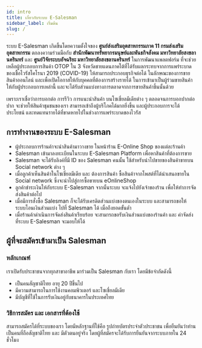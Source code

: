 ```yaml
---
id: intro
title: เกี่ยวกับระบบ E-Salesman
sidebar_label: เริ่มต้น
slug: /
---
```


ระบบ E-Salesman เกิดขึ้นโดยความตั้งใจของ **ศูนย์ส่งเสริมอุตสาหกรรมภาค 11 กรมส่งเสริมอุตสาหกรรม** ตกลงความร่วมมือกับ **สำนักพัฒนาทรัพยากรมนุษย์และพันธกิจสังคม มหาวิทยาลัยสงขลานครินทร์** และ **ศูนย์วิจัยระบบอัจฉริยะ มหาวิทยาลัยสงขลานครินทร์** ในการพัฒนาแพลตฟอร์ม ที่จะช่วยเหลือผู้ประกอบการสินค้า OTOP ใน 3 จังหวัดชายแดนภาคใต้ที่ได้รับผลกระทบจากการแพร่ระบาดของเชื้อไวรัสโคโรนา 2019 (COVID-19) ให้สามารถประกอบธุรกิจต่อได้ ในลักษณะของการขายสินค้าออนไลน์ และเพื่อเปิดโอกาสให้กับบุคคลที่ต้องการสร้างรายได้ ในการเข้ามาเป็นผู้ร่วมขายสินค้าให้กับผู้ประกอบการเหล่านี้ และจะได้รับส่วนแบ่งทางการตลาดจากการขายสินค้าชิ้นนั้นด้วย

เพราะเราเชื่อว่าการบอกต่อ การรีวิว การแนะนำสินค้า บนโซเชี่ยลมีเดียต่าง ๆ ตลอดจนการบอกปากต่อปาก จะช่วยให้สินค้าชุมชนของเรา สามารถเข้าถึงผู้บริโภคได้มากยิ่งขึ้น และผู้ประกอบการจะได้ประโยชน์ และทดแทนรายได้ที่ขาดหายไปในช่วงการแพร่ระบาดของไวรัส

## การทำงานของระบบ E-Salesman

- ผู้ประกอบการร้านค้าจะนำสินค้ามาวางขาย ในหน้าร้าน E-Online Shop ของแต่ละร้านค้า
- Salesman เข้ามาลงทะเบียนในระบบ E-Salesman Platform เพื่อหาสินค้าที่ต้องการขาย
- Salesman จะได้รับลิงค์ที่มี ID ของ Salesman คนนั้น ใช้สำหรับนำไปขายของสินค้าขายบน Social network ต่าง ๆ
- เมื่อลูกค้าเห็นสินค้าในโซเชี่ยลมีเดีย และ ต้องการสินค้า ซื้อสินค้าจากโพสต์ที่ได้นำเสนอขายใน Social network ซึ่งจะนำไปสู่การซื้อขายบน eOnlineShop
- ลูกค้าชำระเงินให้กับระบบ E-Salesman จากนั้นระบบ จะแจ้งไปยังเจ้าของร้าน เพื่อให้ทำการจัดส่งสินค้าต่อไป
- เมื่อมีการสั่งซื้อ Salesman ก็จะได้รับเครดิตส่วนแบ่งของตนเองในระบบ และสามารถขอให้ระบบโอนเงินส่วนแบ่ง ไปที่ Salesman ได้ เมื่อถึงยอดขั้นต่ำ
- เมื่อร้านค้าดำเนินการจัดส่งสินค้าเรียบร้อย จะสามารถขอรับเงินส่วนแบ่งของร้านค้า และ ค่าจัดส่ง ที่ระบบ E-Salesman จะมอบให้ได้

## ผู้ที่จะสมัครเข้ามาเป็น Salesman

### หลักเกณฑ์

เราเปิดรับประชาชนจากทุกสาขาอาชีพ มาร่วมเป็น Salesman กับเรา โดยมีข้อจำกัดดังนี้

- เป็นคนสัญชาติไทย อายุ 20 ปีขึ้นไป
- มีความสามารถในการใช้งานคอมพิวเตอร์ และโซเชี่ยลมีเดีย
- มีบัญชีที่ใช้ในการรับเงินอยู่กับธนาคารในประเทศไทย

### วิธีการสมัคร และ เอกสารที่ต้องใช้

สามารถสมัครได้ที่ระบบของเรา โดยมีหลักฐานที่ใช้คือ รูปถ่ายบัตรประจำตัวประชาชน เพื่อยืนยันว่าท่านเป็นคนที่ถือสัญชาติไทย และ มีตัวตนอยู่จริง โดยผู้ที่สมัครจะได้รับการยืนยันจากระบบภายใน 24 ชั่วโมง
